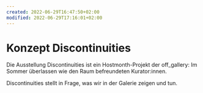 ```yaml
---
created: 2022-06-29T16:47:50+02:00
modified: 2022-06-29T17:16:01+02:00
---
```


# Konzept Discontinuities

Die Ausstellung Discontinuities ist ein Hostmonth-Projekt der off_gallery: Im Sommer überlassen wie den Raum befreundeten Kurator:innen. 

Discontinuities stellt in Frage, was wir in der Galerie zeigen und tun.
